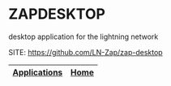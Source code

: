 # ZAPDESKTOP
 
 desktop application for the lightning network
 
 SITE: https://github.com/LN-Zap/zap-desktop

 | [Applications](https://portable-linux-apps.github.io/apps.html) | [Home](https://portable-linux-apps.github.io)
 | --- | --- |
